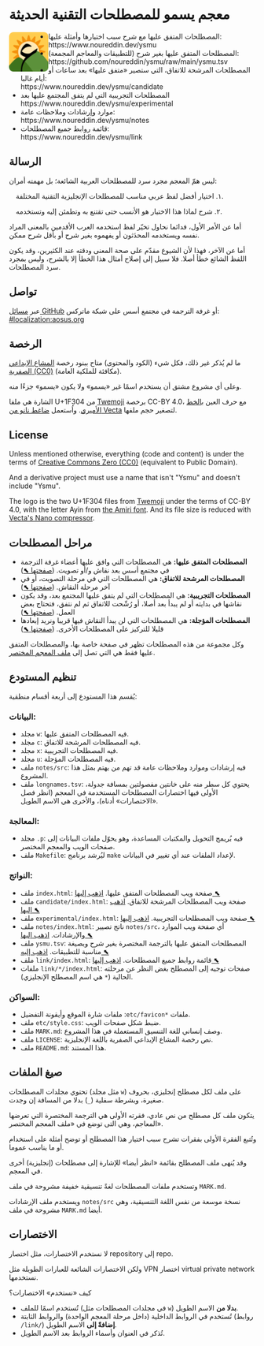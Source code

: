 # معجم يسمو للمصطلحات التقنية الحديثة

<img align="left" width="80" height="80" alt="شارة معجم يسمو" src="etc/favicon.svg">

<ul>

<li>المصطلحات المتفق عليها مع شرح سبب اختيارها وأمثلة عليها:<br>
  https://www.noureddin.dev/ysmu

<li>المصطلحات المتفق عليها بغير شرح (للتطبيقات والمعاجم المجمعة):<br>
  https://github.com/noureddin/ysmu/raw/main/ysmu.tsv

<li>المصطلحات المرشحة للاتفاق، التي ستصير «متفق عليها» بعد ساعات أو أيام غالبا:<br>
  https://www.noureddin.dev/ysmu/candidate

<li>المصطلحات التجريبية التي لم يتفق المجتمع عليها بعد<br>
  https://www.noureddin.dev/ysmu/experimental

<li>موارد وإرشادات وملاحظات عامة:<br>
  https://www.noureddin.dev/ysmu/notes

<li>قائمة روابط جميع المصطلحات:<br>
  https://www.noureddin.dev/ysmu/link

</ul>

## الرسالة

ليس همّ المعجم مجرد سرد للمصطلحات العربية الشائعة؛ بل مهمته أمران:

&emsp;١. اختيار أفضل لفظ عربي مناسب للمصطلحات الإنجليزية التقنية المختلفة.

&emsp;٢. شرح لماذا هذا الاختيار هو الأنسب حتى تقتنع به وتطمئن إليه وتستخدمه.

أما عن الأمر الأول، فدائما نحاول تخيّر لفظ استخدمه العرب الأقدمين بالمعنى المراد نفسه ويستخدمه المحدَثون أو يفهموه بغير شرح أو بأقل شرح ممكن.

أما عن الآخر، فهذا لأن الشيوع مقدّم على صحة المعنى ودقته عند الكثيرين، وقد يكون اللفظ الشائع خطأ أصلا. فلا سبيل إلى إصلاح أمثال هذا الخطأ إلا بالشرح، وليس بمجرد سرد المصطلحات.

## تواصل

عبر [مسائل GitHub](https://github.com/noureddin/ysmu/issues/)
أو غرفة الترجمة في مجتمع أسس على شبكة ماتركس: [‪#localization:aosus.org‬](https://matrix.to/#/#localization:aosus.org)

## الرخصة

ما لم يُذكر غير ذلك، فكل شيء (الكود والمحتوى) متاح ببنود رخصة [المشاع الإبداعي الصفرية (CC0)](https://creativecommons.org/choose/zero/) (مكافئة للملكية العامة).

وعلى أي مشروع مشتق أن يستخدم اسمًا غير «يسمو» ولا يكون «يسمو» جزءًا منه.

الشارة هي ملفا U+1F304 من [Twemoji](https://twemoji.twitter.com/) برخصة CC-BY 4.0،
مع حرف العين [بالخط الأميري](https://www.amirifont.org/).
واُستعمل [ضاغط نانو من Vecta](https://vecta.io/nano) لتصغير حجم ملفها.


## License

Unless mentioned otherwise, everything (code and content) is under the terms of [Creative Commons Zero (CC0)](https://creativecommons.org/choose/zero/) (equivalent to Public Domain).

And a derivative project must use a name that isn't "Ysmu" and doesn't include "Ysmu".

The logo is the two U+1F304 files from [Twemoji](https://twemoji.twitter.com/) under the terms of CC-BY 4.0,
with the letter Ayin from [the Amiri font](https://www.amirifont.org/).
And its file size is reduced with [Vecta's Nano compressor](https://vecta.io/nano).

## مراحل المصطلحات

- **المصطلحات المتفق عليها:** هي المصطلحات التي وافق عليها أعضاء غرفة الترجمة في مجتمع أسس بعد نقاش و/أو تصويت. ([صفحتها ⬉](https://www.noureddin.dev/ysmu/))
- **المصطلحات المرشحة للاتفاق:** هي المصطلحات التي في مرحلة التصويت، أو في آخر مرحلة النقاش. ([صفحتها ⬉](https://www.noureddin.dev/ysmu/candidate/))
- **المصطلحات التجريبية:** هي المصطلحات التي لم يتفق عليها المجتمع بعد، وقد يكون نقاشها في بدايته أو لم يبدأ بعد أصلا، أو رُشّحت للاتفاق ثم لم نتفق، فتحتاج بعض العمل. ([صفحتها ⬉](https://www.noureddin.dev/ysmu/experimental/))
- **المصطلحات المؤجلة:** هي المصطلحات التي لن يبدأ النقاش فيها قريبا ونريد إبعادها قليلا للتركيز على المصطلحات الأخرى. ([صفحتها ⬉](https://www.noureddin.dev/ysmu/unstaged/))

وكل مجموعة من هذه المصطلحات تظهر في صفحة خاصة بها، والمصطلحات المتفق عليها فقط هي التي تصل إلى [ملف المعجم المختصر](https://github.com/noureddin/ysmu/raw/main/ysmu.tsv).

## تنظيم المستودع

يُقسم هذا المستودع إلى أربعة أقسام منطقية:

### البيانات:

- مجلد `w`: فيه المصطلحات المتفق عليها.
- مجلد `c`: فيه المصطلحات المرشحة للاتفاق.
- مجلد `x`: فيه المصطلحات التجريبية.
- مجلد `u`: فيه المصطلحات المؤجلة.
- ملف `notes/src`: فيه إرشادات وموارد وملاحظات عامة قد تهم من يهتم بمثل هذا المشروع.
- ملف `longnames.tsv`: يحتوي كل سطر منه على خانتين مفصولتين بمسافة جدولة، الأولى فيها اختصارات المصطلحات المستخدمة في المعجم (انظر فصل «الاختصارات» أدناه)، والأخرى هي الاسم الطويل.

### المعالجة:

- مجلد `.p`: فيه بُريمج التحويل والمكتبات المساعدة، وهو يحوّل ملفات البيانات إلى صفحات الويب والمعجم المختصر.
- ملف `Makefile`: ليُرشد برنامج `make` لإعداد الملفات عند أي تغيير في البيانات.

### النواتج:

- ملف `index.html`: صفحة ويب المصطلحات المتفق عليها. [اذهب إليها ⬉](https://www.noureddin.dev/ysmu/)
- ملف `candidate/index.html`: صفحة ويب المصطلحات المرشحة للاتفاق. [اذهب إليها ⬉](https://www.noureddin.dev/ysmu/candidate/)
- ملف `experimental/index.html`: صفحة ويب المصطلحات التجريبية. [اذهب إليها ⬉](https://www.noureddin.dev/ysmu/experimental/)
- ملف `notes/index.html`:  ناتج تصيير `notes/src`، أي صفحة ويب الموارد والإرشادات. [اذهب إليها ⬉](https://www.noureddin.dev/ysmu/notes/)
- ملف `ysmu.tsv`: المصطلحات المتفق عليها بالترجمة المختصرة بغير شرح وبصيغة مناسبة للتطبيقات. [اذهب إليه ⬉](https://github.com/noureddin/ysmu/raw/main/ysmu.tsv)
- ملف `link/index.html`: قائمة روابط جميع المصطلحات. [اذهب إليها ⬉](https://www.noureddin.dev/ysmu/link/)
- ملفات `link/*/index.html`: صفحات توجيه إلى المصطلح بغض النظر عن مرحلته الحالية (`*` هي اسم المصطلح الإنجليزي).

### السواكن:

- ملفات <code dir="ltr">etc/favicon*</code>: ملفات شارة الموقع وأيقونة التفضيل.
- ملف `etc/style.css`: ضبط شكل صفحات الويب.
- ملف `MARK.md`: وصف إنساني للغة التنسيق المستعملة في هذا المشروع.
- ملف `LICENSE`: نص رخصة المشاع الإبداعي الصفرية باللغة الإنجليزية.
- ملف `README.md`: هذا المستند.

## صيغ الملفات

تحتوي مجلدات المصطلحات (مثل مجلد `w`) على ملف لكل مصطلح إنجليزي، بحروف صغيرة، وبشرطة سفلية (`_`) بدلا من المسافة إن وجدت.

يتكون ملف كل مصطلح من نص عادي، فقرته الأولى هي الترجمة المختصرة التي تعرضها المعاجم، وهي التى توضع في «ملف المعجم المختصر».

وتُتبع الفقرة الأولى بفقرات تشرح سبب اختيار هذا المصطلح أو توضح أمثلة على استخدام أو ما يناسب عموما.

وقد يُنهى ملف المصطلح بقائمة «انظر أيضا» للإشارة إلى مصطلحات (إنجليزية) أخرى في المعجم.

وتستخدم ملفات المصطلحات لغةً تنسيقية خفيفة مشروحة في ملف `MARK.md`.

ويستخدم ملف الإرشادات `notes/src` نسخة موسعة من نفس اللغة التنسيقية، وهي مشروحة في ملف `MARK.md` أيضا.

## الاختصارات

لا نستخدم الاختصارات، مثل اختصار repository إلى repo.

ولكن الاختصارات الشائعة للعبارات الطويلة مثل VPN اختصار virtual private network نستخدمها.

كيف «نستخدم» الاختصارات؟

- تُستخدم اسمًا للملف (في مجلدات المصطلحات مثل `w`) **بدلا من** الاسم الطويل.
- تُستخدم في الروابط الداخلية (داخل مرحلة المعجم الواحدة) والروابط الثابتة (روابط `/link/`) **إضافةً إلى** الاسم الطويل.
- تُذكر في العنوان وأسماء الروابط بعد الاسم الطويل.

